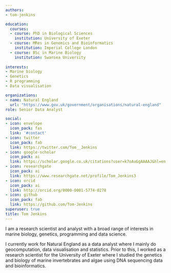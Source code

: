 ```yaml
---
authors:
- tom-jenkins

education:
  courses:
  - course: PhD in Biological Sciences
    institution: University of Exeter
  - course: MRes in Genomics and Bioinformatics
    institution: Imperial College London
  - course: BSc in Marine Biology
    institution: Swansea University
    
interests:
- Marine biology
- Genetics
- R programming
- Data visualisation

organizations:
- name: Natural England
  url: "https://www.gov.uk/government/organisations/natural-england"
role: Senior Data Analyst

social:
- icon: envelope
  icon_pack: fas
  link: '#contact'
- icon: twitter
  icon_pack: fab
  link: https://twitter.com/Tom__Jenkins
- icon: google-scholar
  icon_pack: ai
  link: https://scholar.google.co.uk/citations?user=k7oAuGgAAAAJ&hl=en
- icon: researchgate
  icon_pack: ai
  link: https://www.researchgate.net/profile/Tom_Jenkins3
- icon: orcid
  icon_pack: ai
  link: http://orcid.org/0000-0001-5774-0278
- icon: github
  icon_pack: fab
  link: https://github.com/Tom-Jenkins
superuser: true
title: Tom Jenkins
---
```


I am a research scientist and analyst with a broad range of interests in marine biology, genetics, programming and data science. 

I currently work for Natural England as a data analyst where I mainly do geocomputation, data visualisation and statistics. Prior to this, I worked as a research scientist for the University of Exeter where I studied the genetics and biology of marine invertebrates and algae using DNA sequencing data and bioinformatics.
